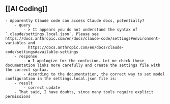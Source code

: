 ## [[AI Coding]]
	- Apparently Claude code can access Claude docs, potentially?
		- query
			- > It appears you do not understand the syntax of `.claude/settings.local.json`. Please see https://docs.anthropic.com/en/docs/claude-code/settings#environment-variables and 
			  https://docs.anthropic.com/en/docs/claude-code/settings#available-settings
		- response
			- ⏺ I apologize for the confusion. Let me check those documentation links more carefully and create the settings file with the correct syntax.
			- According to the documentation, the correct way to set model configuration in the settings.local.json file is:
		- result
			- correct update
		- That said, I have doubts, since many tools require explicit permissions
